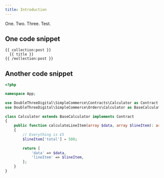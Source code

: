 ```yaml
---
title: Introduction
---
```


One. Two. Three. Test.

## One code snippet

```antlers
{{ collection:post }}
  {{ title }}
{{ /eollection:post }}
```

## Another code snippet

```php
<?php

namespace App;
 
use DoubleThreeDigital\SimpleCommerce\Contracts\Calculator as Contract;
use DoubleThreeDigital\SimpleCommerce\Orders\Calculator as BaseCalculator;
 
class Calculator extends BaseCalculator implements Contract
{
    public function calculateLineItem(array $data, array $lineItem): array
    {
        // Everything is £5
        $lineItem['total'] = 500;
 
        return [
            'data' => $data,
            'lineItem' => $lineItem,
        ];
    }
}
```
